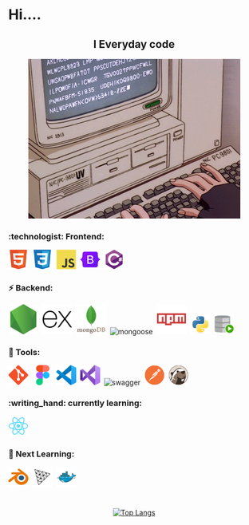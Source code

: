 
<!--


Here are some ideas to get you started:

- 🔭 I’m currently working on ...
- 🌱 I’m currently learning ...
- 👯 I’m looking to collaborate on ...
- 🤔 I’m looking for help with ...
- ⚡ Fun fact: ...
-->
# Hi....
<div id="header" align="center">
 
 
 <div align="center" >
  <h2>I Everyday code</h2>
 </div>
 <div align="center"><img src="https://github.com/alefra88/gifsyanimacionesparamisweas/blob/master/programmer.gif" alt="programing"></div>
<div align="left">
  
  <div>
   <h3> :technologist: Frontend: </h3>
    <img src="https://github.com/devicons/devicon/blob/master/icons/html5/html5-original.svg" title="HTML5" alt="HTML5" width="40px" height="40px">&nbsp;
    <img src="https://github.com/devicons/devicon/blob/master/icons/css3/css3-original.svg" title="CSS" alt="CSS" width="40px" height="40px">&nbsp;
    <img src="https://github.com/devicons/devicon/blob/master/icons/javascript/javascript-original.svg" title="JavaScript" alt="JavaScript" width="40px" height="40px">&nbsp;
    <img src="https://github.com/devicons/devicon/blob/master/icons/bootstrap/bootstrap-original.svg" title="bootstrap" alt="bootstrap" width="40px" height="40px">&nbsp;
     <img src="https://github.com/devicons/devicon/blob/master/icons/csharp/csharp-original.svg" title="vite" alt="vite" width="40px" height="40px">&nbsp;
    
    
     
     
     

  <h3> ⚡ Backend:</h3>
    <img src="https://github.com/devicons/devicon/blob/master/icons/nodejs/nodejs-original.svg" title="NodeJS" alt="NodeJS" width="60px" height="60px">&nbsp;
   <img src="https://github.com/devicons/devicon/blob/master/icons/express/express-original.svg" title="Express" alt="Express" width="60px" height="60px">&nbsp;
   <img src="https://github.com/devicons/devicon/blob/master/icons/mongodb/mongodb-original-wordmark.svg" title="mongodb" alt="Express" width="60px" height="60px">&nbsp;
    <img src="https://github.com/Automattic/mongoose/blob/master/docs/images/mongoose.svg" title="mongoose" alt="mongoose" width="60px" height="60px">&nbsp;
    <img src="https://github.com/devicons/devicon/blob/master/icons/npm/npm-original-wordmark.svg" title="npm" alt="npm" width="60px" height="60px">&nbsp;
    <img src="https://github.com/devicons/devicon/blob/master/icons/python/python-original.svg" title="Python" alt="Python" width="40px" height="40px">&nbsp;
     <img src="https://github.com/devicons/devicon/blob/master/icons/sqldeveloper/sqldeveloper-original.svg" title="sqlDeveloper" alt="sqlDeveloper" width="40px" height="40px">&nbsp;

    
     



   <h3>🔨 Tools: </h3>
    <img src="https://github.com/devicons/devicon/blob/master/icons/git/git-plain.svg" title="git" alt="git" width="40px" height="40px">&nbsp;
     <img src="https://github.com/devicons/devicon/blob/master/icons/figma/figma-original.svg" title="figma" alt="figma" width="40px" height="40px">&nbsp;
     <img src="https://github.com/devicons/devicon/blob/master/icons/vscode/vscode-original.svg" title="vscode" alt="vscode" width="40px" height="40px">&nbsp;
    <img src="https://github.com/devicons/devicon/blob/master/icons/visualstudio/visualstudio-original.svg" title="vscode" alt="vsconde" width="40px" height="40px">&nbsp; 
     <img src="https://www.svgrepo.com/show/374111/swagger.svg" title="swagger" alt="swagger" width="40px" height="40px">&nbsp;
     <img src="https://github.com/devicons/devicon/blob/master/icons/postman/postman-original.svg" title="postman" alt="postman" width="40px" height="40px">&nbsp;
     <img src="https://github.com/devicons/devicon/blob/master/icons/dbeaver/dbeaver-original.svg" title="dbeaber" alt="dbeaber" width="40px" height="40px">&nbsp;
     


    
    
  <h3>  :writing_hand: currently learning:</h3>
  <img src="https://github.com/devicons/devicon/blob/master/icons/react/react-original.svg" title="React" alt="React" width="40px" height="40px">&nbsp;
  
   <h3>🌱 Next Learning: </h3>
   <img src="https://github.com/devicons/devicon/blob/master/icons/blender/blender-original.svg" title="blender" alt="blender" width="40px" height="40px">&nbsp;
   <img src="https://github.com/devicons/devicon/blob/master/icons/threejs/threejs-original.svg" title="threejs" alt="threejs" width="40px" height="40px">&nbsp;
   <img src="https://github.com/devicons/devicon/blob/master/icons/docker/docker-original.svg" title="docker" alt="docker" width="40px" height="40px">&nbsp;
   
  </div>
</div>

  #
  [![Top Langs](https://github-readme-stats.vercel.app/api/top-langs/?username=alefra88&langs_count=6&theme=react&layout=compact)](https://github.com/anuraghazra/github-readme-stats)


